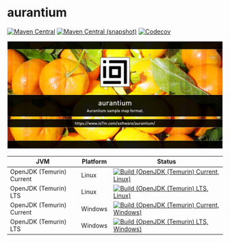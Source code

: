 aurantium
===

[![Maven Central](https://img.shields.io/maven-central/v/com.io7m.aurantium/com.io7m.aurantium.svg?style=flat-square)](http://search.maven.org/#search%7Cga%7C1%7Cg%3A%22com.io7m.aurantium%22)
[![Maven Central (snapshot)](https://img.shields.io/nexus/s/com.io7m.aurantium/com.io7m.aurantium?server=https%3A%2F%2Fs01.oss.sonatype.org&style=flat-square)](https://s01.oss.sonatype.org/content/repositories/snapshots/com/io7m/aurantium/)
[![Codecov](https://img.shields.io/codecov/c/github/io7m-com/aurantium.svg?style=flat-square)](https://codecov.io/gh/io7m-com/aurantium)

![com.io7m.aurantium](./src/site/resources/aurantium.jpg?raw=true)

| JVM | Platform | Status |
|-----|----------|--------|
| OpenJDK (Temurin) Current | Linux | [![Build (OpenJDK (Temurin) Current, Linux)](https://img.shields.io/github/actions/workflow/status/io7m-com/aurantium/main.linux.temurin.current.yml)](https://www.github.com/io7m-com/aurantium/actions?query=workflow%3Amain.linux.temurin.current)|
| OpenJDK (Temurin) LTS | Linux | [![Build (OpenJDK (Temurin) LTS, Linux)](https://img.shields.io/github/actions/workflow/status/io7m-com/aurantium/main.linux.temurin.lts.yml)](https://www.github.com/io7m-com/aurantium/actions?query=workflow%3Amain.linux.temurin.lts)|
| OpenJDK (Temurin) Current | Windows | [![Build (OpenJDK (Temurin) Current, Windows)](https://img.shields.io/github/actions/workflow/status/io7m-com/aurantium/main.windows.temurin.current.yml)](https://www.github.com/io7m-com/aurantium/actions?query=workflow%3Amain.windows.temurin.current)|
| OpenJDK (Temurin) LTS | Windows | [![Build (OpenJDK (Temurin) LTS, Windows)](https://img.shields.io/github/actions/workflow/status/io7m-com/aurantium/main.windows.temurin.lts.yml)](https://www.github.com/io7m-com/aurantium/actions?query=workflow%3Amain.windows.temurin.lts)|

